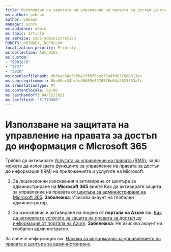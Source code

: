 ```yaml
---
title: Използване на защитата на управление на правата за достъп до информация с Microsoft 365
ms.author: pebaum
author: pebaum
manager: scotv
ms.audience: Admin
ms.topic: article
ms.service: o365-administration
ROBOTS: NOINDEX, NOFOLLOW
localization_priority: Priority
ms.collection: Adm_O365
ms.custom:
- "9001670"
- "3737"
- "3820"
ms.openlocfilehash: 8b3eec34c3c5be2ffbf5cec73adf0637600b13ec
ms.sourcegitcommit: 8bc60ec34bc1e40685e3976576e04a2623f63a7c
ms.translationtype: MT
ms.contentlocale: bg-BG
ms.lasthandoff: 04/15/2021
ms.locfileid: "51770908"
---
```

# <a name="use-rights-management-protection-with-microsoft-365"></a>Използване на защитата на управление на правата за достъп до информация с Microsoft 365

Трябва да активирате [Услугата за управление на правата (RMS)](https://docs.microsoft.com/azure/information-protection/what-is-azure-rms), за да можете да използвате функциите за управление на правата за достъп до информация (IRM) на приложенията и услугите на Microsoft.

1. За лицензионни изисквания и активиране от центъра за администриране на **Microsoft 365** вижте Как да активирате защита за управление на правата от [центъра за администриране на Microsoft 365](https://docs.microsoft.com/azure/information-protection/activate-office365). **Забележка**: Изисква акаунт на глобален администратор.

2. За изисквания и активиране на лиценз от **портала на Azure** вж. [Как да активирате услугата за защита на правата за достъп до информация от портала на Azure](https://docs.microsoft.com/azure/information-protection/activate-azure). **Забележка**: Не изисква акаунт на глобален администратор.

За повече информация вж. [Насоки за информация за управлението на правата в центъра за администриране](https://docs.microsoft.com/office365/enterprise/activate-rms-in-office-365).
